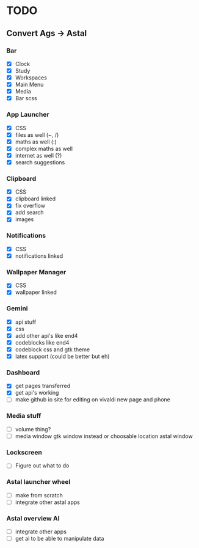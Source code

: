 # TODO
## Convert Ags -> Astal
### Bar
- [x] Clock
- [x] Study
- [x] Workspaces
- [x] Main Menu
- [x] Media
- [x] Bar scss
### App Launcher
- [x] CSS
- [x] files as well (~, /)
- [x] maths as well (:)
- [x] complex maths as well
- [x] internet as well (?)
- [x] search suggestions
### Clipboard
- [x] CSS
- [x] clipboard linked
- [x] fix overflow
- [x] add search
- [x] images
### Notifications
- [x] CSS
- [x] notifications linked
### Wallpaper Manager
- [x] CSS
- [x] wallpaper linked
### Gemini
- [x] api stuff
- [x] css
- [x] add other api's like end4
- [x] codeblocks like end4
- [x] codeblock css and gtk theme
- [x] latex support (could be better but eh)
### Dashboard
- [X] get pages transferred
- [X] get api's working
- [ ] make github io site for editing on vivaldi new page and phone
### Media stuff
- [ ] volume thing?
- [ ] media window gtk window instead or choosable location astal window
### Lockscreen
- [ ] Figure out what to do
### Astal launcher wheel
- [ ] make from scratch
- [ ] integrate other astal apps
### Astal overview AI
- [ ] integrate other apps
- [ ] get ai to be able to manipulate data
